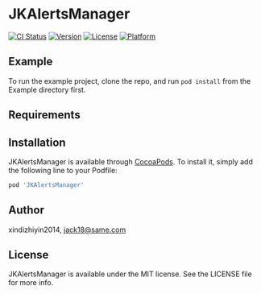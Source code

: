 # JKAlertsManager

[![CI Status](https://img.shields.io/travis/xindizhiyin2014/JKAlertsManager.svg?style=flat)](https://travis-ci.org/xindizhiyin2014/JKAlertsManager)
[![Version](https://img.shields.io/cocoapods/v/JKAlertsManager.svg?style=flat)](https://cocoapods.org/pods/JKAlertsManager)
[![License](https://img.shields.io/cocoapods/l/JKAlertsManager.svg?style=flat)](https://cocoapods.org/pods/JKAlertsManager)
[![Platform](https://img.shields.io/cocoapods/p/JKAlertsManager.svg?style=flat)](https://cocoapods.org/pods/JKAlertsManager)

## Example

To run the example project, clone the repo, and run `pod install` from the Example directory first.

## Requirements

## Installation

JKAlertsManager is available through [CocoaPods](https://cocoapods.org). To install
it, simply add the following line to your Podfile:

```ruby
pod 'JKAlertsManager'
```

## Author

xindizhiyin2014, jack18@same.com

## License

JKAlertsManager is available under the MIT license. See the LICENSE file for more info.
